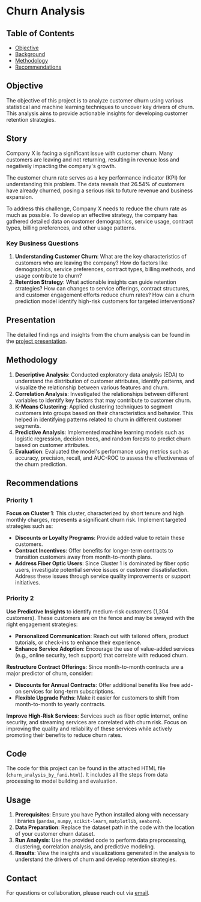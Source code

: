 # Churn Analysis

## Table of Contents
- [Objective](#objective)
- [Background](#story)
- [Methodology](#methodology)
- [Recommendations](#recommendations)

## Objective
The objective of this project is to analyze customer churn using various statistical and machine learning techniques to uncover key drivers of churn. This analysis aims to provide actionable insights for developing customer retention strategies.

## Story
Company X is facing a significant issue with customer churn. Many customers are leaving and not returning, resulting in revenue loss and negatively impacting the company's growth.

The customer churn rate serves as a key performance indicator (KPI) for understanding this problem. The data reveals that 26.54% of customers have already churned, posing a serious risk to future revenue and business expansion.

To address this challenge, Company X needs to reduce the churn rate as much as possible. To develop an effective strategy, the company has gathered detailed data on customer demographics, service usage, contract types, billing preferences, and other usage patterns.

### Key Business Questions
1. **Understanding Customer Churn**: What are the key characteristics of customers who are leaving the company? How do factors like demographics, service preferences, contract types, billing methods, and usage contribute to churn?
2. **Retention Strategy**: What actionable insights can guide retention strategies? How can changes to service offerings, contract structures, and customer engagement efforts reduce churn rates? How can a churn prediction model identify high-risk customers for targeted interventions?

## Presentation
The detailed findings and insights from the churn analysis can be found in the [project presentation](https://docs.google.com/presentation/d/1sRRFKFrWIMNslA0oV5otsbJ210edorp8600_DCXuA-0/edit?usp=sharing).

## Methodology
1. **Descriptive Analysis**: Conducted exploratory data analysis (EDA) to understand the distribution of customer attributes, identify patterns, and visualize the relationship between various features and churn.
2. **Correlation Analysis**: Investigated the relationships between different variables to identify key factors that may contribute to customer churn.
3. **K-Means Clustering**: Applied clustering techniques to segment customers into groups based on their characteristics and behavior. This helped in identifying patterns related to churn in different customer segments.
4. **Predictive Analysis**: Implemented machine learning models such as logistic regression, decision trees, and random forests to predict churn based on customer attributes.
5. **Evaluation**: Evaluated the model's performance using metrics such as accuracy, precision, recall, and AUC-ROC to assess the effectiveness of the churn prediction.

## Recommendations
### Priority 1
**Focus on Cluster 1**: This cluster, characterized by short tenure and high monthly charges, represents a significant churn risk. Implement targeted strategies such as:
- **Discounts or Loyalty Programs**: Provide added value to retain these customers.
- **Contract Incentives**: Offer benefits for longer-term contracts to transition customers away from month-to-month plans.
- **Address Fiber Optic Users**: Since Cluster 1 is dominated by fiber optic users, investigate potential service issues or customer dissatisfaction. Address these issues through service quality improvements or support initiatives.

### Priority 2
**Use Predictive Insights** to identify medium-risk customers (1,304 customers). These customers are on the fence and may be swayed with the right engagement strategies:
- **Personalized Communication**: Reach out with tailored offers, product tutorials, or check-ins to enhance their experience.
- **Enhance Service Adoption**: Encourage the use of value-added services (e.g., online security, tech support) that correlate with reduced churn.

**Restructure Contract Offerings**: Since month-to-month contracts are a major predictor of churn, consider:
- **Discounts for Annual Contracts**: Offer additional benefits like free add-on services for long-term subscriptions.
- **Flexible Upgrade Paths**: Make it easier for customers to shift from month-to-month to yearly contracts.

**Improve High-Risk Services**: Services such as fiber optic internet, online security, and streaming services are correlated with churn risk. Focus on improving the quality and reliability of these services while actively promoting their benefits to reduce churn rates.


## Code
The code for this project can be found in the attached HTML file (`churn_analysis_by_fani.html`). It includes all the steps from data processing to model building and evaluation.

## Usage
1. **Prerequisites**: Ensure you have Python installed along with necessary libraries (`pandas`, `numpy`, `scikit-learn`, `matplotlib`, `seaborn`).
2. **Data Preparation**: Replace the dataset path in the code with the location of your customer churn dataset.
3. **Run Analysis**: Use the provided code to perform data preprocessing, clustering, correlation analysis, and predictive modeling.
4. **Results**: View the insights and visualizations generated in the analysis to understand the drivers of churn and develop retention strategies.

## Contact
For questions or collaboration, please reach out via [email](dwiluciaarfani35@gmail.com).
